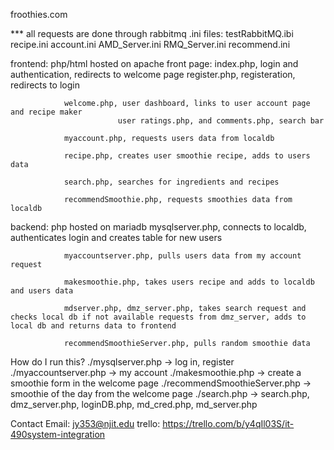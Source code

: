 froothies.com 

*** all requests are done through rabbitmq
    .ini files:
            testRabbitMQ.ibi
            recipe.ini
            account.ini
            AMD_Server.ini
            RMQ_Server.ini
            recommend.ini

  frontend: php/html hosted on apache
    front page: 
                index.php, login and authentication, redirects to welcome page
                register.php, registeration, redirects to login

                welcome.php, user dashboard, links to user account page and recipe maker
                            user ratings.php, and comments.php, search bar
                
                myaccount.php, requests users data from localdb

                recipe.php, creates user smoothie recipe, adds to users data
                
                search.php, searches for ingredients and recipes
                
                recommendSmoothie.php, requests smoothies data from localdb
    
  backend: php hosted on mariadb
                mysqlserver.php, connects to localdb, authenticates login and creates table for new users

                myaccountserver.php, pulls users data from my account request

                makesmoothie.php, takes users recipe and adds to localdb and users data

                mdserver.php, dmz_server.php, takes search request and checks local db if not available requests from dmz_server, adds to local db and returns data to frontend
                
                recommendSmoothieServer.php, pulls random smoothie data


How do I run this?
./mysqlserver.php -> log in, register
./myaccountserver.php -> my account
./makesmoothie.php -> create a smoothie form in the welcome page
./recommendSmoothieServer.php -> smoothie of the day from the welcome page
./search.php -> search.php, dmz_server.php, loginDB.php, md_cred.php, md_server.php




Contact Email: jy353@njit.edu
trello: https://trello.com/b/y4qIl03S/it-490system-integration


